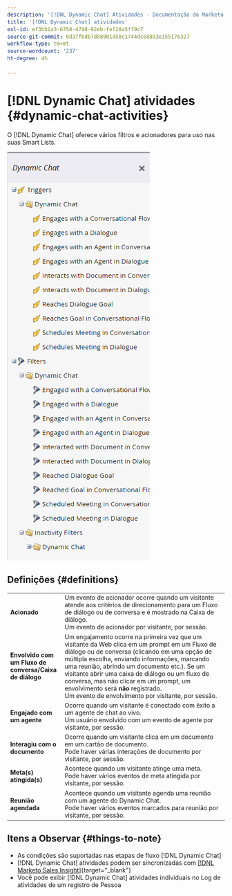 ```yaml
---
description: '[!DNL Dynamic Chat] Atividades - Documentação do Marketo - Documentação do produto'
title: '[!DNL Dynamic Chat] atividades'
exl-id: ef3bb1a3-6758-4798-92eb-fef28a5ff9c7
source-git-commit: 0d37fbdb7d08901458c1744dc68893e155176327
workflow-type: tm+mt
source-wordcount: '237'
ht-degree: 4%

---
```


# [!DNL Dynamic Chat] atividades {#dynamic-chat-activities}

O [!DNL Dynamic Chat] oferece vários filtros e acionadores para uso nas suas Smart Lists.

![](assets/dynamic-chat-activities-1.png)

## Definições {#definitions}

<table>
<thead>
<tbody>
  <tr>
    <td style="width:25%"><b>Acionado</b></td>
    <td>Um evento de acionador ocorre quando um visitante atende aos critérios de direcionamento para um Fluxo de diálogo ou de conversa e é mostrado na Caixa de diálogo.
    <br>Um evento de acionador por visitante, por sessão.</td>
  </tr>
  <tr>
    <td style="width:25%"><b>Envolvido com um Fluxo de conversa/Caixa de diálogo</b></td>
    <td>Um engajamento ocorre na primeira vez que um visitante da Web clica em um prompt em um Fluxo de diálogo ou de conversa (clicando em uma opção de múltipla escolha, enviando informações, marcando uma reunião, abrindo um documento etc.). Se um visitante abrir uma caixa de diálogo ou um fluxo de conversa, mas não clicar em um prompt, um envolvimento será <b>não</b> registrado. 
    <br>Um evento de envolvimento por visitante, por sessão.</td>
  </tr>
   <tr>
    <td style="width:25%"><b>Engajado com um agente</b></td>
    <td>Ocorre quando um visitante é conectado com êxito a um agente de chat ao vivo.
    <br>Um usuário envolvido com um evento de agente por visitante, por sessão.</td>
  </tr>
  <tr>
    <td style="width:25%"><b>Interagiu com o documento</b></td>
    <td>Ocorre quando um visitante clica em um documento em um cartão de documento.
    <br>Pode haver várias interações de documento por visitante, por sessão.</td>
  </tr>
  <tr>
    <td style="width:25%"><b>Meta(s) atingida(s)</b></td>
    <td>Acontece quando um visitante atinge uma meta. <br>Pode haver vários eventos de meta atingida por visitante, por sessão.</td>
  </tr>
  <tr>
    <td style="width:25%"><b>Reunião agendada</b></td>
    <td>Acontece quando um visitante agenda uma reunião com um agente do Dynamic Chat.
    <br>Pode haver vários eventos marcados para reunião por visitante, por sessão.</td>
  </tr>
</tbody>
</table>

## Itens a Observar {#things-to-note}

* As condições são suportadas nas etapas de fluxo [!DNL Dynamic Chat]
* [!DNL Dynamic Chat] atividades podem ser sincronizadas com [[!DNL Marketo Sales Insight]](/help/marketo/product-docs/marketo-sales-insight/msi-for-salesforce/features/dynamic-chat-integration.md){target="_blank"}
* Você pode exibir [!DNL Dynamic Chat] atividades individuais no Log de atividades de um registro de Pessoa

